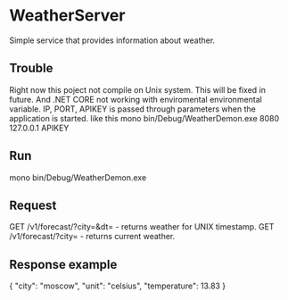 # WeatherServer
Simple service that provides information about weather.

## Trouble 
Right now this poject not compile on Unix system. This will be fixed in future.
And .NET CORE not working with enviromental environmental variable. 
IP, PORT, APIKEY is passed through parameters when the application is started.
like this 
mono bin/Debug/WeatherDemon.exe 8080 127.0.0.1 APIKEY

## Run
mono bin/Debug/WeatherDemon.exe <port> <ip> <APIKEY>

## Request 
GET /v1/forecast/?city=<city>&dt=<timestamp> - returns weather for UNIX timestamp.
GET /v1/forecast/?city=<city> - returns current weather.

## Response example
{
    "city": "moscow",
    "unit": "celsius",
    "temperature": 13.83
}
